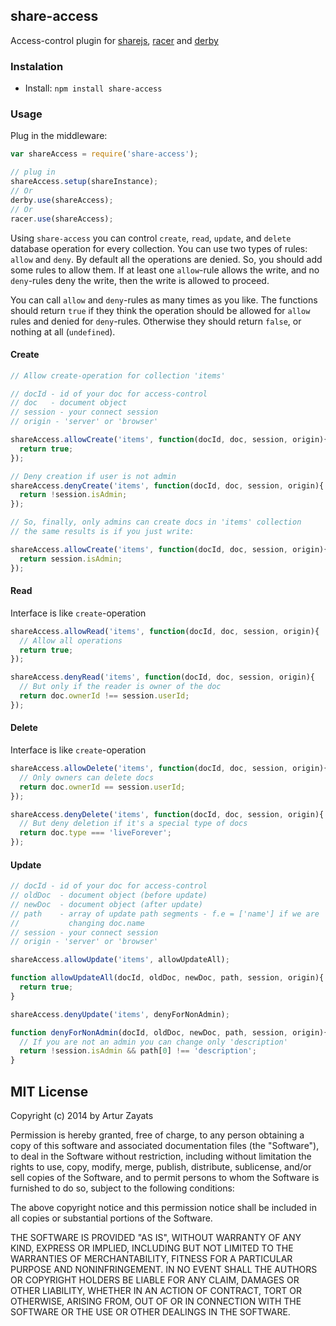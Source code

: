 ## share-access

Access-control plugin for [sharejs](https://github.com/share/ShareJS), [racer](https://github.com/derbyjs/racer) and [derby](https://github.com/derbyjs/derby)

### Instalation

- Install: `npm install share-access`

### Usage

Plug in the middleware:

```js
var shareAccess = require('share-access');

// plug in
shareAccess.setup(shareInstance);
// Or
derby.use(shareAccess);
// Or
racer.use(shareAccess);
```

Using `share-access` you can control `create`, `read`, `update`, and `delete` 
database operation for every collection. You can use two types of rules: 
`allow` and `deny`. By default all the operations are denied. So, you should
add some rules to allow them. If at least one `allow`-rule allows the write, and
no `deny`-rules deny the write, then the write is allowed to proceed. 

You can call `allow` and `deny`-rules as many times as you like. The functions 
should return `true` if they think the operation should be allowed for `allow` 
rules and denied for `deny`-rules. Otherwise they should return `false`, or 
nothing at all (`undefined`).

#### Create

```js
// Allow create-operation for collection 'items'

// docId - id of your doc for access-control
// doc   - document object
// session - your connect session
// origin - 'server' or 'browser'

shareAccess.allowCreate('items', function(docId, doc, session, origin){
  return true;
});

// Deny creation if user is not admin
shareAccess.denyCreate('items', function(docId, doc, session, origin){
  return !session.isAdmin;
});

// So, finally, only admins can create docs in 'items' collection
// the same results is if you just write:

shareAccess.allowCreate('items', function(docId, doc, session, origin){
  return session.isAdmin;
});
```
#### Read

Interface is like `create`-operation
```js
shareAccess.allowRead('items', function(docId, doc, session, origin){
  // Allow all operations
  return true;
});

shareAccess.denyRead('items', function(docId, doc, session, origin){
  // But only if the reader is owner of the doc
  return doc.ownerId !== session.userId;
});
```

#### Delete

Interface is like `create`-operation

```js
shareAccess.allowDelete('items', function(docId, doc, session, origin){
  // Only owners can delete docs
  return doc.ownerId == session.userId;
});

shareAccess.denyDelete('items', function(docId, doc, session, origin){
  // But deny deletion if it's a special type of docs
  return doc.type === 'liveForever';
});
```

#### Update

```js
// docId - id of your doc for access-control
// oldDoc  - document object (before update)
// newDoc  - document object (after update)
// path    - array of update path segments - f.e = ['name'] if we are 
//           changing doc.name
// session - your connect session
// origin - 'server' or 'browser'

shareAccess.allowUpdate('items', allowUpdateAll);

function allowUpdateAll(docId, oldDoc, newDoc, path, session, origin){
  return true;
}

shareAccess.denyUpdate('items', denyForNonAdmin);

function denyForNonAdmin(docId, oldDoc, newDoc, path, session, origin){
  // If you are not an admin you can change only 'description'
  return !session.isAdmin && path[0] !== 'description';
}
```

## MIT License
Copyright (c) 2014 by Artur Zayats

Permission is hereby granted, free of charge, to any person obtaining a copy
of this software and associated documentation files (the "Software"), to deal
in the Software without restriction, including without limitation the rights
to use, copy, modify, merge, publish, distribute, sublicense, and/or sell
copies of the Software, and to permit persons to whom the Software is
furnished to do so, subject to the following conditions:

The above copyright notice and this permission notice shall be included in
all copies or substantial portions of the Software.

THE SOFTWARE IS PROVIDED "AS IS", WITHOUT WARRANTY OF ANY KIND, EXPRESS OR
IMPLIED, INCLUDING BUT NOT LIMITED TO THE WARRANTIES OF MERCHANTABILITY,
FITNESS FOR A PARTICULAR PURPOSE AND NONINFRINGEMENT. IN NO EVENT SHALL THE
AUTHORS OR COPYRIGHT HOLDERS BE LIABLE FOR ANY CLAIM, DAMAGES OR OTHER
LIABILITY, WHETHER IN AN ACTION OF CONTRACT, TORT OR OTHERWISE, ARISING FROM,
OUT OF OR IN CONNECTION WITH THE SOFTWARE OR THE USE OR OTHER DEALINGS IN
THE SOFTWARE.

